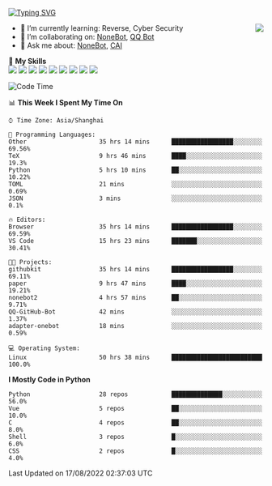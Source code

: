 [![Typing SVG](https://readme-typing-svg.herokuapp.com?size=25&duration=2500&color=8C43EA&vCenter=true&width=200&height=40&lines=Hi+there+%F0%9F%91%8B%F0%9F%8F%BB;I'm+yanyongyu)](https://git.io/typing-svg)

<a href="#">
  <img align="right" src="https://github-readme-stats.vercel.app/api?username=yanyongyu&count_private=true&show_icons=true&bg_color=15,f2f7fd,E0EAFC" />
</a>

- 🌱 I’m currently learning: Reverse, Cyber Security
- 👯 I’m collaborating on: [NoneBot](https://github.com/nonebot), [QQ Bot](https://github.com/Mrs4s/go-cqhttp)
- 💬 Ask me about: [NoneBot](https://github.com/nonebot), [CAI](https://github.com/cscs181/CAI)

🌟 **My Skills**  
![](https://img.shields.io/badge/-Python-3e74a2?style=flat-square&logo=Python&logoColor=fff)
![](https://img.shields.io/badge/-Node.js-339933?style=flat-square&logo=Node.js&logoColor=fff)
![](https://img.shields.io/badge/-Vue-4fc08d?style=flat-square&logo=Vue.js&logoColor=fff)
![](https://img.shields.io/badge/-React-2d98ce?style=flat-square&logo=React&logoColor=fff)
![](https://img.shields.io/badge/-Docker-2496ED?style=flat-square&logo=Docker&logoColor=fff)
![](https://img.shields.io/badge/-Linux-000000?style=flat-square&logo=Linux&logoColor=fff)
![](https://img.shields.io/badge/-MySQL-4479A1?style=flat-square&logo=MySQL&logoColor=fff)
![](https://img.shields.io/badge/-Redis-DC382D?style=flat-square&logo=Redis&logoColor=fff)
![](https://img.shields.io/badge/-MongoDB-47A248?style=flat-square&logo=MongoDB&logoColor=fff)

<!--START_SECTION:waka-->
![Code Time](http://img.shields.io/badge/Code%20Time-0%20secs-blue)

📊 **This Week I Spent My Time On** 

```text
⌚︎ Time Zone: Asia/Shanghai

💬 Programming Languages: 
Other                    35 hrs 14 mins      █████████████████░░░░░░░░   69.56% 
TeX                      9 hrs 46 mins       ████░░░░░░░░░░░░░░░░░░░░░   19.3% 
Python                   5 hrs 10 mins       ██░░░░░░░░░░░░░░░░░░░░░░░   10.22% 
TOML                     21 mins             ░░░░░░░░░░░░░░░░░░░░░░░░░   0.69% 
JSON                     3 mins              ░░░░░░░░░░░░░░░░░░░░░░░░░   0.1%

🔥 Editors: 
Browser                  35 hrs 14 mins      █████████████████░░░░░░░░   69.59% 
VS Code                  15 hrs 23 mins      ███████░░░░░░░░░░░░░░░░░░   30.41%

🐱‍💻 Projects: 
githubkit                35 hrs 14 mins      █████████████████░░░░░░░░   69.11% 
paper                    9 hrs 47 mins       ████░░░░░░░░░░░░░░░░░░░░░   19.21% 
nonebot2                 4 hrs 57 mins       ██░░░░░░░░░░░░░░░░░░░░░░░   9.71% 
QQ-GitHub-Bot            42 mins             ░░░░░░░░░░░░░░░░░░░░░░░░░   1.37% 
adapter-onebot           18 mins             ░░░░░░░░░░░░░░░░░░░░░░░░░   0.59%

💻 Operating System: 
Linux                    50 hrs 38 mins      █████████████████████████   100.0%

```

**I Mostly Code in Python** 

```text
Python                   28 repos            ██████████████░░░░░░░░░░░   56.0% 
Vue                      5 repos             ██░░░░░░░░░░░░░░░░░░░░░░░   10.0% 
C                        4 repos             ██░░░░░░░░░░░░░░░░░░░░░░░   8.0% 
Shell                    3 repos             █░░░░░░░░░░░░░░░░░░░░░░░░   6.0% 
CSS                      2 repos             █░░░░░░░░░░░░░░░░░░░░░░░░   4.0%

```



 Last Updated on 17/08/2022 02:37:03 UTC
<!--END_SECTION:waka-->
